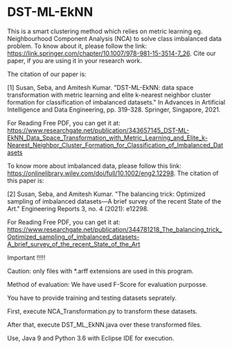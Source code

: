# DST-ML-EkNN

This is a smart clustering method which relies on metric learning eg. Neighbourhood Component Analysis (NCA) to solve class imbalanced data problem. To know about it, please follow the link: https://link.springer.com/chapter/10.1007/978-981-15-3514-7_26. Cite our paper, if you are using it in your research work.

The citation of our paper is:

[1] Susan, Seba, and Amitesh Kumar. "DST-ML-EkNN: data space transformation with metric learning and elite k-nearest neighbor cluster formation for classification of     imbalanced datasets." In Advances in Artificial Intelligence and Data Engineering, pp. 319-328. Springer, Singapore, 2021.

For Reading Free PDF, you can get it at: https://www.researchgate.net/publication/343657145_DST-ML-EkNN_Data_Space_Transformation_with_Metric_Learning_and_Elite_k-Nearest_Neighbor_Cluster_Formation_for_Classification_of_Imbalanced_Datasets

To know more about imbalanced data, please follow this link: https://onlinelibrary.wiley.com/doi/full/10.1002/eng2.12298. The citation of this paper is:

[2] Susan, Seba, and Amitesh Kumar. "The balancing trick: Optimized sampling of imbalanced datasets—A brief survey of the recent State of the Art." Engineering Reports 3, no. 4 (2021): e12298.

For Reading Free PDF, you can get it at: https://www.researchgate.net/publication/344781218_The_balancing_trick_Optimized_sampling_of_imbalanced_datasets-A_brief_survey_of_the_recent_State_of_the_Art

Important !!!!!

Caution: only files with *.arff extensions are used in this program.

Method of evaluation:  We have used F-Score for evaluation purposse.

You have to provide training and testing datasets seprately. 

First, execute NCA_Transformation.py to transform these datasets.

After that, execute DST_ML_EkNN.java over these transformed files.

Use, Java 9 and Python 3.6 with Eclipse IDE for execution.

